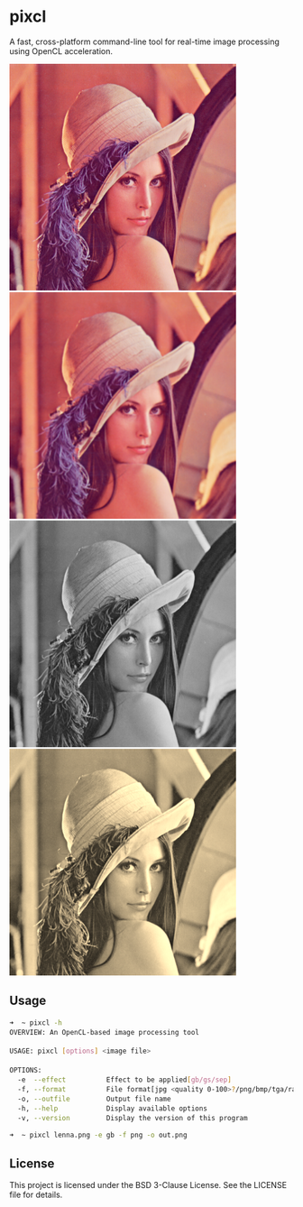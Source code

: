 # pixcl
A fast, cross-platform command-line tool for real-time image processing using OpenCL acceleration.

<img src="assets/lenna.png" alt="image" width="402" height="auto"> <img src="assets/lenna_gb.png" alt="image" width="402" height="auto">
<img src="assets/lenna_gs.png" alt="image" width="402" height="auto"> <img src="assets/lenna_sep.png" alt="image" width="402" height="auto">

## Usage
```bash
➜  ~ pixcl -h
OVERVIEW: An OpenCL-based image processing tool 
 
USAGE: pixcl [options] <image file>

OPTIONS:
  -e  --effect          Effect to be applied[gb/gs/sep]
  -f, --format          File format[jpg <quality 0-100>?/png/bmp/tga/raw]
  -o, --outfile         Output file name
  -h, --help            Display available options
  -v, --version         Display the version of this program
```
```bash
➜  ~ pixcl lenna.png -e gb -f png -o out.png
```
## License
This project is licensed under the BSD 3-Clause License. See the LICENSE file for details.